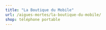 ```yaml
---
title: "La Boutique du Mobile"
url: /aigues-mortes/la-boutique-du-mobile/
shop: téléphone portable
---
```

